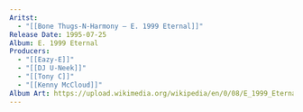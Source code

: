```yaml
---
Aritst:
  - "[[Bone Thugs-N-Harmony – E. 1999 Eternal]]"
Release Date: 1995-07-25
Album: E. 1999 Eternal
Producers:
  - "[[Eazy-E]]"
  - "[[DJ U-Neek]]"
  - "[[Tony C]]"
  - "[[Kenny McCloud]]"
Album Art: https://upload.wikimedia.org/wikipedia/en/0/08/E_1999_Eternal_cover.jpg
---
```

